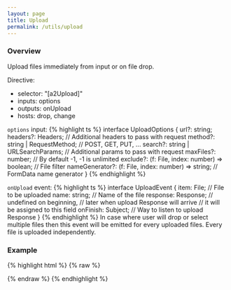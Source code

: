 ```yaml
---
layout: page
title: Upload
permalink: /utils/upload
---
```


### Overview
Upload files immediately from input or on file drop.

Directive:

 - selector: "[a2Upload]"
 - inputs: options
 - outputs: onUpload
 - hosts: drop, change

`options` input:
{% highlight ts %}
interface UploadOptions {
    url?: string;
    headers?: Headers; // Additional headers to pass with request
    method?: string | RequestMethod; // POST, GET, PUT, ...
    search?: string | URLSearchParams; // Additional params to pass with request
    maxFiles?: number; // By default -1, -1 is unlimited
    exclude?: (f: File, index: number) => boolean; // File filter
    nameGenerator?: (f: File, index: number) => string; // FormData name generator
}
{% endhighlight %}

`onUpload` event:
{% highlight ts %}
interface UploadEvent {
    item: File; // File to be uploaded
    name: string; // Name of the file
    response: Response; // undefined on beginning,
                        // later when upload Response will arrive
                        // it will be assigned to this field
    onFinish: Subject<Response>; // Way to listen to upload Response
}
{% endhighlight %}
In case where user will drop or select multiple files then this event will be emitted for every uploaded files.
Every file is uploaded independently.

### Example
{% highlight html %}
{% raw %}

<div
    [a2Upload]="{url: 'https://posttestserver.com/post.php'}"
    (a2OnUpload)="uploads.push($event)">
</div>

{% endraw %}
{% endhighlight %}